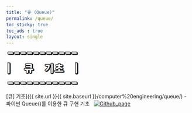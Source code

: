 ```yaml
---
title: "큐 (Queue)"
permalink: /queue/
toc_sticky: true
toc_ads : true
layout: single
---
```


<img width="200" src="/assets/img/data/queue.png">  
<br/>

[큐] 기초]({{ site.url }}{{ site.baseurl }}/computer%20engineering/queue/) - 파이썬 Queue()를 이용한 큐 구현 기초 &nbsp;  [![Github_page](https://img.shields.io/badge/-Github-%23181717?style=flat-square&logo=Github&logoColor=white&link=https://github.com/pome95/Data-Structure/tree/master/Queue)](https://github.com/pome95/Data-Structure/tree/master/Queue) 